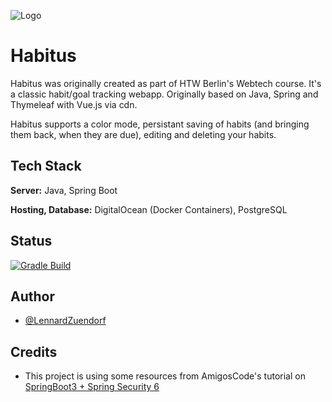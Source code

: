 ![Logo](https://github.com/LennardZuendorf/website_zuendorf.me/blob/main/img/projects/habitus_logo_long2.png)

# Habitus

Habitus was originally created as part of HTW Berlin's Webtech course. It's a classic habit/goal tracking webapp.
Originally based on Java, Spring and Thymeleaf with Vue.js via cdn.

Habitus supports a color mode, persistant saving of habits (and bringing them back, when they are due), editing and deleting your habits.

## Tech Stack

**Server:** Java, Spring Boot

**Hosting, Database:** DigitalOcean (Docker Containers), PostgreSQL

## Status

[![Gradle Build](https://github.com/LennardZuendorf/habitus/actions/workflows/gradle.yml/badge.svg)](https://github.com/LennardZuendorf/habitus/actions/workflows/gradle.yml)

## Author

- [@LennardZuendorf](https://github.com/LennardZuendorf)

## Credits

- This project is using some resources from AmigosCode's tutorial on [SpringBoot3 + Spring Security 6](https://www.youtube.com/watch?v=KxqlJblhzfI&t=2124s&ab_channel=Amigoscode)
